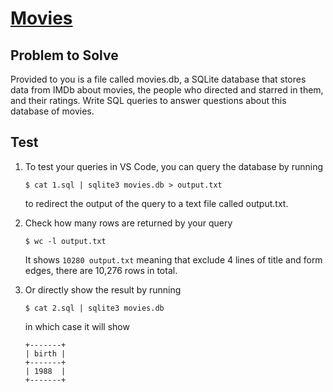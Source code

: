 # [Movies](https://cs50.harvard.edu/x/2024/psets/7/movies/)

## Problem to Solve

Provided to you is a file called movies.db, a SQLite database that stores data from IMDb about movies, the people who directed and starred in them, and their ratings. Write SQL queries to answer questions about this database of movies.

## Test
1. To test your queries in VS Code, you can query the database by running

    ```$ cat 1.sql | sqlite3 movies.db > output.txt```
  
    to redirect the output of the query to a text file called output.txt. 

2. Check how many rows are returned by your query

    ```$ wc -l output.txt```
    
    It shows ```10280 output.txt``` meaning that exclude 4 lines of title and form edges, there are 10,276 rows in total.

3. Or directly show the result by running

    ```$ cat 2.sql | sqlite3 movies.db```

    in which case it will show
    
    ```
    +-------+
    | birth |
    +-------+
    | 1988  |
    +-------+
    ```
